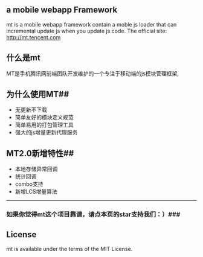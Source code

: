 


  	
## a mobile webapp Framework ##
mt is a mobile webapp framework contain a moble js loader that can incremental update js when you update js code.
The official site: http://mt.tencent.com

## 什么是mt ##
MT是手机腾讯网前端团队开发维护的一个专注于移动端的js模块管理框架,

## 为什么使用MT##

* 无更新不下载
* 简单友好的模块定义规范
* 简单易用的打包管理工具
* 强大的js增量更新代理服务




## MT2.0新增特性##

* 本地存储异常回调
* 统计回调
* combo支持
* 新增LCS增量算法

- - -
###  如果你觉得mt这个项目靠谱，请点本页的star支持我们：）###


License
-------

mt is available under the terms of the MIT License.
  
